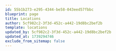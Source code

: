 ```yaml
---
id: 55b1b273-e295-4344-be58-043eed57fbbc
blueprint: page
title: Locations
author: 5cf982c2-3f3d-452c-a442-19d8bc2bef2b
template: locations
updated_by: 5cf982c2-3f3d-452c-a442-19d8bc2bef2b
updated_at: 1739294746
exclude_from_sitemap: false
---
```

